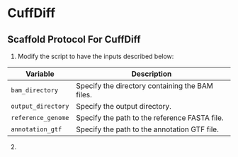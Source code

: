 # CuffDiff

## Scaffold Protocol For CuffDiff

1) Modify the script to have the inputs described below:

| **Variable**           | **Description**                                                          |
|------------------------|--------------------------------------------------------------------------|
| `bam_directory`        | Specify the directory containing the BAM files.                          |
| `output_directory`     | Specify the output directory.                                              |
| `reference_genome`     | Specify the path to the reference FASTA file.                              |
| `annotation_gtf`       | Specify the path to the annotation GTF file.                               |


2) 
